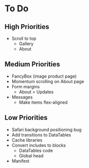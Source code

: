 # To Do

## High Priorities

- Scroll to top
  - Gallery
  - About

## Medium Priorities

- FancyBox (image product page)
- Momentum scrolling on About page
- Form margins
  - About > Updates
- Messages
  - Make items flex-aligned

## Low Priorities

- Safari background positioning bug
- Add transitions to DataTables
- Cache libraries
- Convert includes to blocks
  - DataTables code
  - Global head
- Manifest
